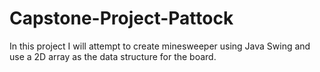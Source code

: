 # Capstone-Project-Pattock
In this project I will attempt to create minesweeper using Java Swing and use a 2D array as the data structure for the board.
